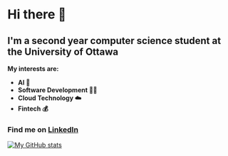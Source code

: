 # Hi there 👋
## I'm a second year computer science student at the University of Ottawa

**My interests are:**
- **AI 🤖**
- **Software Development 👨‍💻**
- **Cloud Technology ☁️**
- **Fintech 💰**

### Find me on [LinkedIn](https://www.linkedin.com/in/eliasfatine/)

[![My GitHub stats](https://github-readme-stats.vercel.app/api?username=mtelias&theme=transparent&show_icons=true&hide_border=true)](https://github.com/anuraghazra/github-readme-stats)



<!--
**mtelias/mtelias** is a ✨ _special_ ✨ repository because its `README.md` (this file) appears on your GitHub profile.

Here are some ideas to get you started:

- 🔭 I’m currently working on ...
- 🌱 I’m currently learning ...
- 👯 I’m looking to collaborate on ...
- 🤔 I’m looking for help with ...
- 💬 Ask me about ...
- 📫 How to reach me: ...
- 😄 Pronouns: ...
- ⚡ Fun fact: ...
-->
